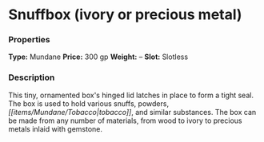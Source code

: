﻿---
Title: "Snuffbox (ivory or precious metal)"
Type: "Mundane"
Price: "300 gp"
Weight: "–"
Slot: "Slotless"
Description: |
  "This tiny, ornamented box's hinged lid latches in place to form a tight seal. The box is used to hold various snuffs, powders, tobacco, and similar substances. The box can be made from any number of materials, from wood to ivory to precious metals inlaid with gemstone."
Sources: "['Advanced Class Guide']"
---

# Snuffbox (ivory or precious metal)

### Properties

**Type:** Mundane **Price:** 300 gp **Weight:** – **Slot:** Slotless

### Description

This tiny, ornamented box's hinged lid latches in place to form a tight seal. The box is used to hold various snuffs, powders, _[[items/Mundane/Tobacco|tobacco]]_, and similar substances. The box can be made from any number of materials, from wood to ivory to precious metals inlaid with gemstone.

